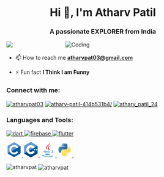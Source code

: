<h1 align="center">Hi 👋, I'm Atharv Patil</h1>
<h3 align="center">A passionate EXPLORER from India</h3>
<!-- 
<p align="left"> <img src="https://komarev.com/ghpvc/?username=atharvpat&label=Profile%20views&color=0e75b6&style=flat" alt="atharvpat" /> </p>

<p align="left"> <a href="https://github.com/ryo-ma/github-profile-trophy"><img src="https://github-profile-trophy.vercel.app/?username=atharvpat" alt="atharvpat" /></a> </p> -->
<p align="left"> <img src="https://cdn.dribbble.com/users/1876781/screenshots/6169542/web_character.gif" </p>
<img align="right" alt="Coding" width="350" src="https://miro.medium.com/max/700/1*vJjJ3Mdok6Rvxx85IIRqBQ.gif"</p> 

  
  
  - 📫 How to reach me **atharvpat03@gmail.com**

- ⚡ Fun fact **I Think I am Funny**

<h3 align="left">Connect with me:</h3>
<p align="left">
<a href="https://twitter.com/atharvpat03" target="blank"><img align="center" src="https://raw.githubusercontent.com/rahuldkjain/github-profile-readme-generator/master/src/images/icons/Social/twitter.svg" alt="atharvpat03" height="30" width="40" /></a>
<a href="https://linkedin.com/in/atharv-patil-414b531b4/" target="blank"><img align="center" src="https://raw.githubusercontent.com/rahuldkjain/github-profile-readme-generator/master/src/images/icons/Social/linked-in-alt.svg" alt="atharv-patil-414b531b4/" height="30" width="40" /></a>
<a href="https://instagram.com/atharv_patil_24" target="blank"><img align="center" src="https://raw.githubusercontent.com/rahuldkjain/github-profile-readme-generator/master/src/images/icons/Social/instagram.svg" alt="atharv_patil_24" height="30" width="40" /></a>
</p>

<h3 align="left">Languages and Tools:</h3>
<p align="left"> <a href="https://dart.dev" target="_blank" rel="noreferrer"> <img src="https://www.vectorlogo.zone/logos/dartlang/dartlang-icon.svg" alt="dart" width="40" height="40"/> </a> <a href="https://firebase.google.com/" target="_blank" rel="noreferrer"> <img src="https://www.vectorlogo.zone/logos/firebase/firebase-icon.svg" alt="firebase" width="40" height="40"/> </a> <a href="https://flutter.dev" target="_blank" rel="noreferrer"> <img src="https://www.vectorlogo.zone/logos/flutterio/flutterio-icon.svg" alt="flutter" width="40" height="40"/> </a> </p>
<p align="left"> <a href="https://www.cprogramming.com/" target="_blank" rel="noreferrer"> <img src="https://raw.githubusercontent.com/devicons/devicon/master/icons/c/c-original.svg" alt="c" width="40" height="40"/> </a> <a href="https://www.w3schools.com/cpp/" target="_blank" rel="noreferrer"> <img src="https://raw.githubusercontent.com/devicons/devicon/master/icons/cplusplus/cplusplus-original.svg" alt="cplusplus" width="40" height="40"/> </a> <a href="https://www.java.com" target="_blank" rel="noreferrer"> <img src="https://raw.githubusercontent.com/devicons/devicon/master/icons/java/java-original.svg" alt="java" width="40" height="40"/> </a> <a href="https://www.python.org" target="_blank" rel="noreferrer"> <img src="https://raw.githubusercontent.com/devicons/devicon/master/icons/python/python-original.svg" alt="python" width="40" height="40"/> </a> <a 
<img src="https://img.shields.io/badge/Android-05122A?style=flat&logo=android" alt="android Badge" height="25">&nbsp;
 </a> </p>

<p><img align="left" src="https://github-readme-stats.vercel.app/api/top-langs?username=atharvpat&show_icons=true&locale=en&layout=compact" alt="atharvpat" /></p>


<p>&nbsp;<img align="center" src="https://github-readme-stats.vercel.app/api?username=atharvpat&show_icons=true&locale=en" alt="atharvpat" /></p>
